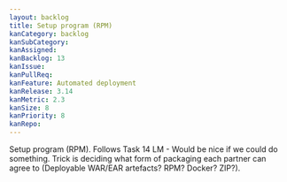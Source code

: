 ```yaml
---
layout: backlog
title: Setup program (RPM)
kanCategory: backlog
kanSubCategory:
kanAssigned:
kanBacklog: 13
kanIssue:
kanPullReq:
kanFeature: Automated deployment
kanRelease: 3.14
kanMetric: 2.3
kanSize: 8
kanPriority: 8
kanRepo:
---
```

Setup program (RPM). Follows Task 14 LM - Would be nice if we could do something. Trick is deciding what form of packaging each partner can agree to (Deployable WAR/EAR artefacts? RPM? Docker? ZIP?).
